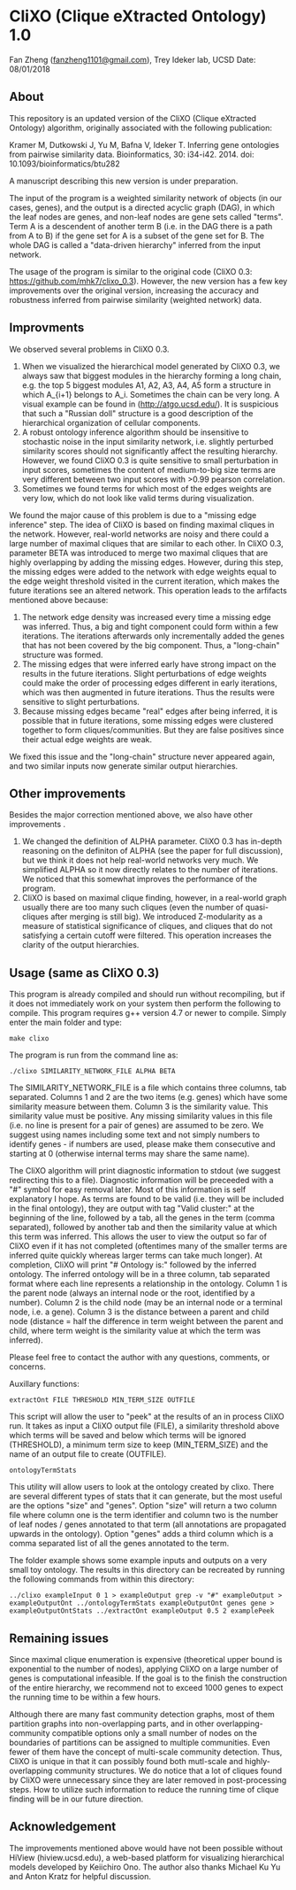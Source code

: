 # CliXO (Clique eXtracted Ontology) 1.0

Fan Zheng (fanzheng1101@gmail.com), Trey Ideker lab, UCSD
Date: 08/01/2018

## About

This repository is an updated version of the CliXO (Clique eXtracted Ontology) algorithm, originally associated with the following publication:

Kramer M, Dutkowski J, Yu M, Bafna V, Ideker T. Inferring gene ontologies from pairwise similarity data. Bioinformatics, 30: i34-i42. 2014. doi: 10.1093/bioinformatics/btu282

A manuscript describing this new version is under preparation.

The input of the program is a weighted similarity network of objects (in our cases, genes), and the output is a directed acyclic graph (DAG), in which the leaf nodes are genes, and non-leaf nodes are gene sets called "terms". Term A is a descendent of another term B (i.e. in the DAG there is a path from A to B) if the gene set for A is a subset of the gene set for B. The whole DAG is called a "data-driven hierarchy" inferred from the input network.

The usage of the program is similar to the original code (CliXO 0.3: https://github.com/mhk7/clixo_0.3). However, the new version has a few key improvements over the original version, increasing the accuracy and robustness inferred from pairwise similarity (weighted network) data.

## Improvments

We observed several problems in CliXO 0.3. 

1. When we visualized the hierarchical model generated by CliXO 0.3, we always saw that biggest modules in the hierarchy forming a long chain, e.g. the top 5 biggest modules A1, A2, A3, A4, A5 form a structure in which A_{i+1} belongs to A_i. Sometimes the chain can be very long. A visual example can be found in (http://atgo.ucsd.edu/). It is suspicious that such a "Russian doll" structure is a good description of the hierarchical organization of cellular components. 
2. A robust ontology inference algorithm should be insensitive to stochastic noise in the input similarity network, i.e. slightly perturbed similarity scores should not significantly affect the resulting hierarchy. However, we found CliXO 0.3 is quite sensitive to small perturbation in input scores, sometimes the content of medium-to-big size terms are very different between two input scores with >0.99 pearson correlation.
3. Sometimes we found terms for which most of the edges weights are very low, which do not look like valid terms during visualization.

We found the major cause of this problem is due to a "missing edge inference" step. The idea of CliXO is based on finding maximal cliques in the network. However, real-world networks are noisy and there could a large number of maximal cliques that are similar to each other. In CliXO 0.3, parameter BETA was introduced to merge two maximal cliques that are highly overlapping by adding the missing edges. However, during this step, the missing edges were added to the network with edge weights equal to the edge weight threshold visited in the current iteration, which makes the future iterations see an altered network. This operation leads to the arfifacts mentioned above because:

1. The network edge density was increased every time a missing edge was inferred. Thus, a big and tight component could form within a few iterations. The iterations afterwards only incrementally added the genes that has not been covered by the big component. Thus, a "long-chain" structure was formed.
2. The missing edges that were inferred early have strong impact on the results in the future iterations. Slight perturbations of edge weights could make the order of processing edges different in early iterations, which was then augmented in future iterations. Thus the results were sensitive to slight perturbations.
3. Because missing edges became "real" edges after being inferred, it is possible that in future iterations, some missing edges were clustered together to form cliques/communities. But they are false positives since their actual edge weights are weak.

We fixed this issue and the "long-chain" structure never appeared again, and two similar inputs now generate similar output hierarchies.

## Other improvements

Besides the major correction mentioned above, we also have other improvements  .

 1. We changed the definition of ALPHA parameter. CliXO 0.3 has in-depth reasoning on the definiton of ALPHA (see the paper for full discussion), but we think it does not help real-world networks very much. We simplified ALPHA so it now directly relates to the number of iterations. We noticed that this somewhat improves the performance of the program.
 2. CliXO is based on maximal clique finding, however, in a real-world graph usually there are too many such cliques (even the number of quasi-cliques after merging is still big). We introduced Z-modularity as a measure of statistical significance of cliques, and cliques that do not satisfying a certain cutoff were filtered. This operation increases the clarity of the output hierarchies. 


## Usage (same as CliXO 0.3)

This program is already compiled and should run without recompiling, but if it does not immediately work on your system then perform the following to compile.  This program requires g++ version 4.7 or newer to compile.  Simply enter the main folder and type:

`make clixo`

The program is run from the command line as:

`./clixo SIMILARITY_NETWORK_FILE ALPHA BETA`

The SIMILARITY_NETWORK_FILE is a file which contains three columns, tab separated.  Columns 1 and 2 are the two items (e.g. genes) which have some similarity measure between them.  Column 3 is the similarity value.  This similarity value must be positive.  Any missing similarity values in this file (i.e. no line is present for a pair of genes) are assumed to be zero.  We suggest using names including some text and not simply numbers to identify genes - if numbers are used, please make them consecutive and starting at 0 (otherwise internal terms may share the same name). 


The CliXO algorithm will print diagnostic information to stdout (we suggest redirecting this to a file).  Diagnostic information will be preceeded with a "#" symbol for easy removal later.  Most of this information is self explanatory I hope.  As terms are found to be valid (i.e. they will be included in the final ontology), they are output with tag "Valid cluster:" at the beginning of the line, followed by a tab, all the genes in the term (comma separated), followed by another tab and then the similarity value at which this term was inferred.  This allows the user to view the output so far of CliXO even if it has not completed (oftentimes many of the smaller terms are inferred quite quickly whereas larger terms can take much longer).  At completion, CliXO will print "# Ontology is:" followed by the inferred ontology.  The inferred ontology will be in a three column, tab separated format where each line represents a relationship in the ontology.  Column 1 is the parent node (always an internal node or the root, identified by a number).  Column 2 is the child node (may be an internal node or a terminal node, i.e. a gene).  Column 3 is the distance between a parent and child node (distance = half the difference in term weight between the parent and child, where term weight is the similarity value at which the term was inferred).

Please feel free to contact the author with any questions, comments, or concerns.

Auxillary functions: 

`extractOnt FILE THRESHOLD MIN_TERM_SIZE OUTFILE`

This script will allow the user to "peek" at the results of an in process CliXO run. It takes as input a CliXO output file (FILE), a similarity threshold above which terms will be saved and below which terms will be ignored (THRESHOLD), a minimum term size to keep (MIN_TERM_SIZE) and the name of an output file to create (OUTFILE).

`ontologyTermStats`

This utility will allow users to look at the ontology created by clixo.  There are several different types of stats that it can generate, but the most useful are the options "size" and "genes".  Option "size" will return a two column file where column one is the term identifier and column two is the number of leaf nodes / genes annotated to that term (all annotations are propagated upwards in the ontology).  Option "genes" adds a third column which is a comma separated list of all the genes annotated to the term.

The folder example shows some example inputs and outputs on a very small toy ontology.  The results in this directory can be recreated by running the following commands from within this directory:

`../clixo exampleInput 0 1 > exampleOutput
grep -v "#" exampleOutput > exampleOutputOnt
../ontologyTermStats exampleOutputOnt genes gene > exampleOutputOntStats
../extractOnt exampleOutput 0.5 2 examplePeek`

## Remaining issues

Since maximal clique enumeration is expensive (theoretical upper bound is exponential to the number of nodes), applying CliXO on a large number of genes is computational infeasible. If the goal is to the finish the construction of the entire hierarchy,  we recommend not to exceed 1000 genes to expect the running time to be within a few hours. 

Although there are many fast community detection graphs, most of them partition graphs into non-overlapping parts, and in other overlapping-community compatible options only a small number of nodes on the boundaries of partitions can be assigned to multiple communities. Even fewer of them have the concept of multi-scale community detection. Thus, CliXO is unique in that it can possibly found both mutl-scale and highly-overlapping community structures. We do notice that a lot of cliques found by CliXO were unnecessary since they are later removed in post-processing steps. How to utilize such information to reduce the running time of clique finding will be in our future direction.


## Acknowledgement

The improvements mentioned above would have not been possible without HiView (hiview.ucsd.edu), a web-based platform for visualizing hierarchical models developed by Keiichiro Ono.
The author also thanks Michael Ku Yu and Anton Kratz for helpful discussion.